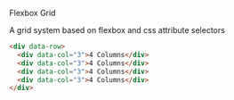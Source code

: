 Flexbox Grid

A grid system based on flexbox and css attribute selectors

```html
<div data-row>
  <div data-col="3">4 Columns</div>
  <div data-col="3">4 Columns</div>
  <div data-col="3">4 Columns</div>
  <div data-col="3">4 Columns</div>
</div>
```
